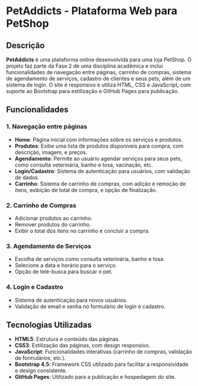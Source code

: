 # PetAddicts - Plataforma Web para PetShop

## Descrição

**PetAddicts** é uma plataforma online desenvolvida para uma loja PetShop. O projeto faz parte da Fase 2 de uma disciplina acadêmica e inclui funcionalidades de navegação entre páginas, carrinho de compras, sistema de agendamento de serviços, cadastro de clientes e seus pets, além de um sistema de login. O site é responsivo e utiliza HTML, CSS e JavaScript, com suporte ao Bootstrap para estilização e GitHub Pages para publicação.

## Funcionalidades

### 1. **Navegação entre páginas**
- **Home**: Página inicial com informações sobre os serviços e produtos.
- **Produtos**: Exibe uma lista de produtos disponíveis para compra, com descrição, imagem, e preços.
- **Agendamento**: Permite ao usuário agendar serviços para seus pets, como consulta veterinária, banho e tosa, vacinação, etc.
- **Login/Cadastro**: Sistema de autenticação para usuários, com validação de dados.
- **Carrinho**: Sistema de carrinho de compras, com adição e remoção de itens, exibição de total de compra, e opção de finalização.

### 2. **Carrinho de Compras**
- Adicionar produtos ao carrinho.
- Remover produtos do carrinho.
- Exibir o total dos itens no carrinho e concluir a compra.

### 3. **Agendamento de Serviços**
- Escolha de serviços como consulta veterinária, banho e tosa.
- Selecione a data e horário para o serviço.
- Opção de tele-busca para buscar o pet.

### 4. **Login e Cadastro**
- Sistema de autenticação para novos usuários.
- Validação de email e senha no formulário de login e cadastro.

## Tecnologias Utilizadas

- **HTML5**: Estrutura e conteúdo das páginas.
- **CSS3**: Estilização das páginas, com design responsivo.
- **JavaScript**: Funcionalidades interativas (carrinho de compras, validação de formulários, etc.).
- **Bootstrap 4.5**: Framework CSS utilizado para facilitar a responsividade e design consistente.
- **GitHub Pages**: Utilizado para a publicação e hospedagem do site.